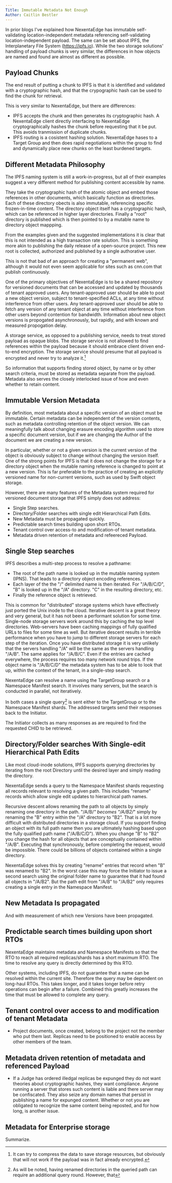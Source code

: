 ```yaml
---
Title: Immutable Metadata Not Enough
Author: Caitlin Bestler
---
```

In prior blogs I've explained how NexentaEdge has immutable self-validating location-independent metadata referencing self-validating location-independent payload. The same can be set about IPFS, the Interplanetary File System (https://ipfs.io). While the two storage solutions' handling of payload chunks is very similar, the differences in how objects are named and found are almost as different as possible.

## Payload Chunks
The end result of putting a chunk to IPFS is that it is identified and validated with a cryptographic hash, and that the crypographic hash can be used to find the chunk for retrieval.

This is very similar to NexentaEdge, but there are differences:
  * IPFS accepts the chunk and then generates its cryptographic hash. A NexentaEdge client directly interfacing to NexentaEdge cryptographically hashes the chunk before requesting that it be put. This avoids tranmission of duplicate chunks.
  * IPFS routing is a cosistent hashing solution. NexentaEdge hases to a Target Group and then does rapid negotiations within the group to find and dynamically place new chunks on the least burdened targets.

## Different Metadata Philosophy
The IPFS naming system is still a work-in-progress, but all of their examples suggest a very different method for publishing content accessible by name.

They take the cryptographic hash of the atomic object and embed those references in other documents, which basically function as directories. Each of these directory obects is also immutable, referencing specific frozen-in-time content. The directory object itself has a cryptographic hash, which can be referenced in higher layer directories. Finally a "root" directory is published which is then pointed to by a mutable name to directory object mappping.

From the examples given and the suggested implementations it is clear that this is not intended as a high transaction rate solution. This is something more akin to publishing the daily release of a open-source project. This new root is collected, authorized and published by a single authorative user.

This is not that bad of an approach for creating a "permanent web", although it would not even seem applicable for sites such as cnn.com that publish continuously.

One of the primary objectives of NexentaEdge is to be a shared repository for versioned documents that can be accessed and updated by thousands of tenant approved users. Any tenant-approved user should be able to post a new object version, subject to tenant-specified ACLs, at any time without interference from other users. Any tenant-approved user should be able to fetch any version of any tenant object at any time without interference from other users beyond contention for bandwidth. Information about new object versions is propogated asynchronously, but rapidly, and with known and measured propogation delay.

A storage service, as opposed to a publishing service, needs to treat stored payload as opaque blobs. The storage service is not allowed to find references within the payload because it should embrace client driven end-to-end encryption. The storage service should presume that all payload is encrypted and never try to analyze it.[^1]

[^1]: It can try to compress the data to save storage resources, but obviously that will not work if the payload was in fact already encrypted.

So information that supports finding stored object, by name or by other search criteria, must be stored as metadata separate from the payload. Metadata also serves the closely interlocked issue of how and even whether to retain content.

## Immutable Version Metadata
By definition, most metadata about a specific version of an object must be immutable. Certain metadata can be independent of the version contents, such as metadata controlling retention of the object version. We can meaningfully talk about changing erasure encoding algorithm used to store a specific document version, but if we are changing the Author of the document we are creating a new version.

In particular, whether or not a given version is the current version of the object is obviously subject to change without changing the version itself. One of the strong points for IPFS is that it does not change the storage for a directory object when the mutable naming reference is changed to point at a new version. This is far preferable to the practice of creating an explicitly versioned name for non-current versions, such as used by Swift object storage.

However, there are many features of the Metadata system required for versioned document storage that IPFS simply does not address:
* Single Step searches.
* Directory/Folder searches with single edit Hierarchical Path Edits.
* New Metadata must be propagated quickly.
* Predictable search times building upon short RTOs.
* Tenant control over access-to and modification-of tenant metadata.
* Metadata driven retention of metadata and refeereced Payload.

## Single Step searches
IPFS describes a multi-step process to resolve a pathname:
* The root of the path name is looked up in the mutable naming system (IPNS). That leads to a directory object encoding references.
* Each layer of the the "/" delimited name is then iterated. For "/A/B/C/D", "B" is looked up in the "/A" directory. "C" in the resulting directory, etc.
* Finally the reference object is retrieved.

This is common for "distributed" storage systems which have effectively just ported the Unix inode to the cloud. Iterative descent is a great theory and very general, but it has not been a performant solution for some time. Single-node storage servers work around this by caching the top level directories. Web-servers have been caching mappings of fully qualified URLs to files for some time as well. But iterative descent results in terrible performance when you have to jump to different storage servers for each step of the iteration. Once you have distributed storage it is very unlikely that the servers handling "/A" will be the same as the servers handling "/A/B". The same applies for "/A/B/C". Even if the entries are cached everywhere, the process requires too many network round trips. If the object name is "/A/B/C/D" the metadata system has to be able to look that up, within the context of the tenant, in a single-step search.

NexentaEdge can resolve a name using the TargetGroup search or a Namespace Manifest search. It involves many servers, but the search is conducted in parallel, not iteratively.

In both cases a single query[^2] is sent either to the TargetGroup or to the Namespace Manifest shards. The addressed targets send their responses back to the Initiator.

[^2]: As will be noted, having renamed directories in the queried path can require an additional query round. However, that

The Initiator collects as many responses as are required to find the requested CHID to be retrieved.

## Directory/Folder searches With Single-edit Hierarchical Path Edits
Like most cloud-inode solutions, IPFS supports querying directories by iterating from the root Directory until the desired layer and simply reading the directory.

NexentaEdge sends a query to the Namespace Manifest shards requesting all records relevant to resolving a given path. This includes "rename" records which allow single edit updates to hierarchical path names.

Recursive descent allows renaming the path to all objects by simply renaming one directory in the path. "/A/B/*" becomes "/A/B2/*" simply by renaming the "B" entry within the "/A" directory to "B2". That is a lot more difficult with distributed directories in a storage cloud. If you support finding an object with its full path name then you are ultimately hashing based upon the fully qualified path name ("/A/B/C/D"). When you change "B" to "B2" you change the hash for all objects that are conceptually contained within "/A/B". Executing that synchronously, before completing the request, would be impossible. There could be billions of objects contained within a single directory.

NexentaEdge solves this by creating "rename" entries that record when "B" was renamed to "B2". In the worst case this may force the Initiator to issue a second search using the original folder name to guarantee that it had found all objects in "/A/B2". But the path edit from "/A/B" to "/A/B2" only requires creating a single entry in the Namespace Manifest.

## New Metadata Is propagated
And with measurement of which new Versions have been propagated.

## Predictable search times building upon short RTOs
NexentaEdge maintains metadata and Namespace Manifests so that the RTO to reach all required replicas/shards has a short maximum RTO. The time to resolve any query is directly determined by this RTO.

Other systems, including IPFS, do not guarantee that a name can be resolved within the current site. Therefore the query may be dependent on long-haul RTOs. This takes longer, and it takes longer before retry operations can begin after a failure. Combined this greatly increases the time that must be allowed to complete any query.

## Tenant control over access to and modification of tenant Metadata
  * Project documents, once created, belong to the project not the member who put them last. Replicas need to be positioned to enable access by other members of the team.

## Metadata driven retention of metadata and referenced Payload

* If a Judge has ordered illedgal replicas be expunged they do not want theories about cryptographic hashes, they want compliance.
Anyone running a server that stores such content is liable and there server may be confiscated. They also seize any domain names that
persist in publishing a name for expunged content.
Whether or not you are obligated to recognize the same content being reposted, and for how long, is another issue.

## Metadata for Enterprise storage
Summarize.
